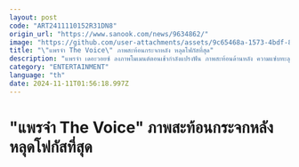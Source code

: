 ```yaml
---
layout: post
code: "ART2411110152R31DN8"
origin_url: "https://www.sanook.com/news/9634862/"
image: "https://github.com/user-attachments/assets/9c65468a-1573-4bdf-8728-7ae7e26708f6"
title: "\"แพรจ๋า The Voice\" ภาพสะท้อนกระจกหลัง หลุดโฟกัสที่สุด"
description: "แพรจ๋า เดอะวอยซ์ ลงภาพโมเมนต์ตอนเช้ากำลังแปรงฟัน ภาพสะท้อนด้านหลัง ความแซ่บทะลุกระจกทีเดียว"
category: "ENTERTAINMENT"
language: "th"
date: 2024-11-11T01:56:18.997Z
---
```


# "แพรจ๋า The Voice" ภาพสะท้อนกระจกหลัง หลุดโฟกัสที่สุด
